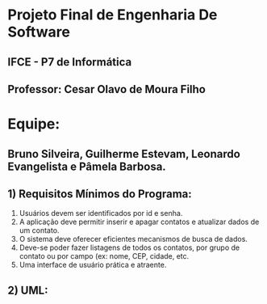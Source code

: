# Projeto Final de Engenharia De Software
## IFCE - P7 de Informática
## Professor: Cesar Olavo de Moura Filho

# Equipe:
## Bruno Silveira, Guilherme Estevam, Leonardo Evangelista e Pâmela Barbosa.

## 1) Requisitos Mínimos do Programa:
1. Usuários devem ser identificados por id e senha.
2. A aplicação deve permitir inserir e apagar contatos e atualizar dados de um contato.
3. O sistema deve oferecer eficientes mecanismos de busca de dados.
4. Deve-se poder fazer listagens de todos os contatos, por grupo de contato ou por campo (ex: nome, CEP, cidade, etc.
5. Uma interface de usuário prática e atraente.

## 2) UML:
